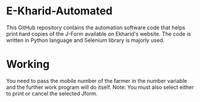 # E-Kharid-Automated
This GitHub repository contains the automation software code that helps print hard copies of the J-Form available on Ekharid's website. The code is written in Python language and Selenium library is majorly used.

# Working
You need to pass the mobile number of the farmer in the number variable and the further work program will do itself.
Note: You must also select either to print or cancel the selected Jform.
